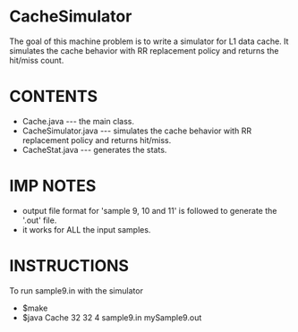 # CacheSimulator
The goal of this machine problem is to write a simulator for L1 data cache. It simulates the cache behavior with RR replacement policy and returns the hit/miss count.

# CONTENTS
 * Cache.java                --- the main class.
 * CacheSimulator.java       --- simulates the cache behavior with RR replacement policy and returns hit/miss.
 * CacheStat.java            --- generates the stats.

# IMP NOTES 
 * output file format for 'sample 9, 10 and 11' is followed to generate the '.out' file.
 * it works for ALL the input samples.


# INSTRUCTIONS 
 To run sample9.in with the simulator
 * $make
 * $java Cache 32 32 4 sample9.in mySample9.out
